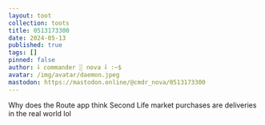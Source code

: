 ```yaml
---
layout: toot
collection: toots
title: 0513173300
date: 2024-05-13
published: true
tags: []
pinned: false
author: ⸸ commander ░ nova ⸸ :~$
avatar: /img/avatar/daemon.jpeg
mastodon: https://mastodon.online/@cmdr_nova/0513173300
---
```


Why does the Route app think Second Life market purchases are deliveries in the real world lol
